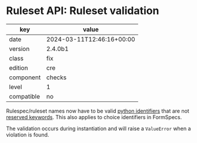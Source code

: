 [//]: # (werk v2)
# Ruleset API: Ruleset validation

key        | value
---------- | ---
date       | 2024-03-11T12:46:16+00:00
version    | 2.4.0b1
class      | fix
edition    | cre
component  | checks
level      | 1
compatible | no

Rulespec/ruleset names now have to be valid [python identifiers](https://docs.python.org/3/reference/lexical_analysis.html#identifiers) that are not [reserved keywords](https://docs.python.org/3/reference/lexical_analysis.html#keywords). This also applies to choice identifiers in FormSpecs.

The validation occurs during instantiation and will raise a `ValueError` when a violation is found.
